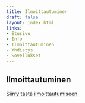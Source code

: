 ```yaml
---
title: Ilmoittautuminen
draft: false
layout: index.html
links:
- Etusivu
- Info
- Ilmoittautuminen
- Yhdistys
- Sovellukset
---
```


## Ilmoittautuminen

<span class="enroll-link__container">
<a target="_blank" href="https://www.lyyti.in/Luonnontieteilijoiden_Jouluristeily_2018_9138">
  Siirry tästä ilmoittautumiseen.
</a>
</span>

